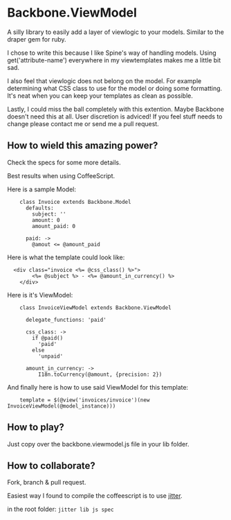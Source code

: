 Backbone.ViewModel
===

A silly library to easily add a layer of viewlogic to your models.
Similar to the draper gem for ruby.

I chose to write this because I like Spine's way of handling models.
Using get('attribute-name') everywhere in my viewtemplates makes me a little bit sad.

I also feel that viewlogic does not belong on the model. For example determining
what CSS class to use for the model or doing some formatting. It's neat when you
can keep your templates as clean as possible.

Lastly, I could miss the ball completely with this extention. Maybe Backbone doesn't need this at all. User discretion is adviced! If you feel stuff needs to change please contact me or send me a pull request.

How to wield this amazing power?
---
Check the specs for some more details.

Best results when using CoffeeScript.

Here is a sample Model:

```
	class Invoice extends Backbone.Model
	  defaults:
        subject: ''
        amount: 0
        amount_paid: 0

  	  paid: ->
	    @amout <= @amount_paid
```

Here is what the template could look like:

```
  <div class="invoice <%= @css_class() %>">
 		<%= @subject %> - <%= @amount_in_currency() %>
	</div>
```

Here is it's ViewModel:

``````
	class InvoiceViewModel extends Backbone.ViewModel

	  delegate_functions: 'paid'

	  css_class: ->
    	if @paid()
	      'paid'
    	else
	      'unpaid'

	  amount_in_currency: ->
		  I18n.toCurrency(@amount, {precision: 2})
``````

And finally here is how to use said ViewModel for this template:

```
	template = $(@view('invoices/invoice')(new InvoiceViewModel(@model_instance)))
```

How to play?
---

Just copy over the backbone.viewmodel.js file in your lib folder.

How to collaborate?
---

Fork, branch & pull request.

Easiest way I found to compile the coffeescript is to use [jitter](https://github.com/TrevorBurnham/Jitter).

in the root folder: ```jitter lib js spec```

